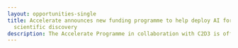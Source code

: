 ```yaml
---
layout: opportunities-single
title: Accelerate announces new funding programme to help deploy AI for
  scientific discovery
description: The Accelerate Programme in collaboration with C2D3 is offering small grants for Cambridge University researchers pursuing innovative applications of AI, in research or real-world contexts. Funding can support a variety of activities, including events, workshops, teaching, software development, or research, with a focus on interdisciplinary collaboration.
---
```

